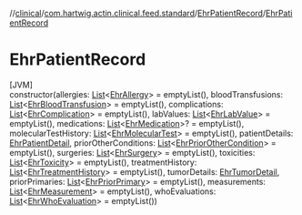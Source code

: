 //[clinical](../../../index.md)/[com.hartwig.actin.clinical.feed.standard](../index.md)/[EhrPatientRecord](index.md)/[EhrPatientRecord](-ehr-patient-record.md)

# EhrPatientRecord

[JVM]\
constructor(allergies: [List](https://kotlinlang.org/api/latest/jvm/stdlib/kotlin.collections/-list/index.html)&lt;[EhrAllergy](../-ehr-allergy/index.md)&gt; = emptyList(), bloodTransfusions: [List](https://kotlinlang.org/api/latest/jvm/stdlib/kotlin.collections/-list/index.html)&lt;[EhrBloodTransfusion](../-ehr-blood-transfusion/index.md)&gt; = emptyList(), complications: [List](https://kotlinlang.org/api/latest/jvm/stdlib/kotlin.collections/-list/index.html)&lt;[EhrComplication](../-ehr-complication/index.md)&gt; = emptyList(), labValues: [List](https://kotlinlang.org/api/latest/jvm/stdlib/kotlin.collections/-list/index.html)&lt;[EhrLabValue](../-ehr-lab-value/index.md)&gt; = emptyList(), medications: [List](https://kotlinlang.org/api/latest/jvm/stdlib/kotlin.collections/-list/index.html)&lt;[EhrMedication](../-ehr-medication/index.md)&gt;? = emptyList(), molecularTestHistory: [List](https://kotlinlang.org/api/latest/jvm/stdlib/kotlin.collections/-list/index.html)&lt;[EhrMolecularTest](../-ehr-molecular-test/index.md)&gt; = emptyList(), patientDetails: [EhrPatientDetail](../-ehr-patient-detail/index.md), priorOtherConditions: [List](https://kotlinlang.org/api/latest/jvm/stdlib/kotlin.collections/-list/index.html)&lt;[EhrPriorOtherCondition](../-ehr-prior-other-condition/index.md)&gt; = emptyList(), surgeries: [List](https://kotlinlang.org/api/latest/jvm/stdlib/kotlin.collections/-list/index.html)&lt;[EhrSurgery](../-ehr-surgery/index.md)&gt; = emptyList(), toxicities: [List](https://kotlinlang.org/api/latest/jvm/stdlib/kotlin.collections/-list/index.html)&lt;[EhrToxicity](../-ehr-toxicity/index.md)&gt; = emptyList(), treatmentHistory: [List](https://kotlinlang.org/api/latest/jvm/stdlib/kotlin.collections/-list/index.html)&lt;[EhrTreatmentHistory](../-ehr-treatment-history/index.md)&gt; = emptyList(), tumorDetails: [EhrTumorDetail](../-ehr-tumor-detail/index.md), priorPrimaries: [List](https://kotlinlang.org/api/latest/jvm/stdlib/kotlin.collections/-list/index.html)&lt;[EhrPriorPrimary](../-ehr-prior-primary/index.md)&gt; = emptyList(), measurements: [List](https://kotlinlang.org/api/latest/jvm/stdlib/kotlin.collections/-list/index.html)&lt;[EhrMeasurement](../-ehr-measurement/index.md)&gt; = emptyList(), whoEvaluations: [List](https://kotlinlang.org/api/latest/jvm/stdlib/kotlin.collections/-list/index.html)&lt;[EhrWhoEvaluation](../-ehr-who-evaluation/index.md)&gt; = emptyList())
